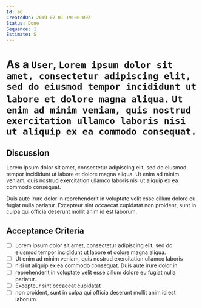 ```yaml
---
Id: a6
CreatedOn: 2019-07-01 19:00:00Z
Status: Done
Sequence: 1
Estimate: S
---
```

# As a `User`, `Lorem ipsum dolor sit amet, consectetur adipiscing elit, sed do eiusmod tempor incididunt ut labore et dolore magna aliqua.` `Ut enim ad minim veniam, quis nostrud exercitation ullamco laboris nisi ut aliquip ex ea commodo consequat.`

## Discussion
Lorem ipsum dolor sit amet, consectetur adipiscing elit, sed do eiusmod tempor incididunt ut 
labore et dolore magna aliqua. Ut enim ad minim veniam, quis nostrud exercitation ullamco 
laboris nisi ut aliquip ex ea commodo consequat. 

Duis aute irure dolor in reprehenderit in voluptate velit esse cillum 
dolore eu fugiat nulla pariatur. Excepteur sint occaecat cupidatat non proident, 
sunt in culpa qui officia deserunt mollit anim id est laborum.

## Acceptance Criteria
- [ ] Lorem ipsum dolor sit amet, consectetur adipiscing elit, sed do  
    eiusmod tempor incididunt ut labore et dolore magna aliqua. 
- [ ] Ut enim ad minim veniam, quis nostrud exercitation ullamco laboris 
- [ ] nisi ut aliquip ex ea commodo consequat. Duis aute irure dolor in 
- [ ] reprehenderit in voluptate velit esse cillum dolore eu fugiat nulla pariatur. 
- [ ] Excepteur sint occaecat cupidatat 
- [ ] non proident, sunt in culpa qui officia deserunt mollit anim id est laborum.
